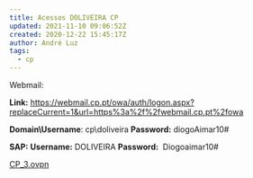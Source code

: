 ```yaml
---
title: Acessos DOLIVEIRA CP
updated: 2021-11-10 09:06:52Z
created: 2020-12-22 15:45:17Z
author: André Luz
tags:
  - cp
---
```


Webmail:

**Link:**  https://webmail.cp.pt/owa/auth/logon.aspx?replaceCurrent=1&url=https%3a%2f%2fwebmail.cp.pt%2fowa

**Domain\Username**: cp\doliveira
**Password:** diogoAimar10#

**SAP:**
**Username:** DOLIVEIRA
**Password:**  Diogoaimar10#

[CP_3.ovpn](CP_3.ovpn)